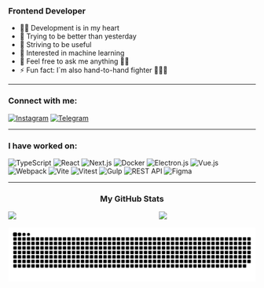 ### Frontend Developer

- 👨‍💻 Development is in my heart
- 🌱 Trying to be better than yesterday
- 🤝 Striving to be useful
- 🧐 Interested in machine learning
- 💬 Feel free to ask me anything 🤷‍♂️
- ⚡ Fun fact: I`m also hand-to-hand fighter 👊🥋😅

---

### Connect with me:

<!-- [![LinkedIn](https://img.icons8.com/fluency/48/000000/linkedin.png)](https://www.linkedin.com/in/anton-kuropatov-70347b270) -->
[![Instagram](https://img.icons8.com/fluency/48/000000/instagram-new.png)](https://www.instagram.com/anton__skidan)
[![Telegram](https://img.icons8.com/fluency/48/000000/telegram-app.png)](https://t.me/meta_logos)

---

### I have worked on:
<p>
  <img alt="TypeScript" src="https://img.shields.io/badge/-TypeScript-2F74C0?style=flat-square&logo=typescript&logoColor=white" />
  <img alt="React" src="https://img.shields.io/badge/-React-45b8d8?style=flat-square&logo=react&logoColor=white" />
  <img alt="Next.js" src="https://img.shields.io/badge/-Next.js-000000?style=flat-square&logo=next.js&logoColor=white" />
  <img alt="Docker" src="https://img.shields.io/badge/-Docker-2496ED?style=flat-square&logo=docker&logoColor=white" />
  <img alt="Electron.js" src="https://img.shields.io/badge/-Electron-47848F?style=flat-square&logo=electron&logoColor=white" />
  <img alt="Vue.js" src="https://img.shields.io/badge/-Vue.js-4FC08D?style=flat-square&logo=vue.js&logoColor=white" />
  <img alt="Webpack" src="https://img.shields.io/badge/-Webpack-8DD6F9?style=flat-square&logo=webpack&logoColor=black" />
  <img alt="Vite" src="https://img.shields.io/badge/-Vite-646CFF?style=flat-square&logo=vite&logoColor=white" />
  <img alt="Vitest" src="https://img.shields.io/badge/-Vitest-6E9F18?style=flat-square&logo=vitest&logoColor=white" />
  <img alt="Gulp" src="https://img.shields.io/badge/-Gulp-CF4647?style=flat-square&logo=gulp&logoColor=white" />
  <img alt="REST API" src="https://img.shields.io/badge/-REST API-005571?style=flat-square&logo=rest-api&logoColor=white" />
  <img alt="Figma" src="https://img.shields.io/badge/-Figma-F24E1E?style=flat-square&logo=figma&logoColor=white" />
</p>

---

### <p align="center">My GitHub Stats</p>
<p>
  <img src="https://github-readme-streak-stats.herokuapp.com/?user=alealeanle&theme=radical" width="54.9%" >
  <img src="https://github-readme-stats.vercel.app/api/top-langs/?username=alealeanle&layout=compact&theme=radical" width="39%" align="right" >
</p>

![Snake animation](https://github.com/Platane/snk/raw/output/github-contribution-grid-snake.svg)

<!-- ![Trophy](https://github-profile-trophy.vercel.app/?username=alealeanle&theme=onedark) -->